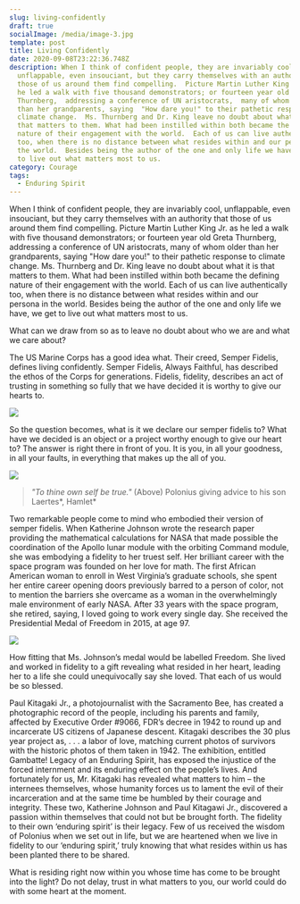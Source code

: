```yaml
---
slug: living-confidently
draft: true
socialImage: /media/image-3.jpg
template: post
title: Living Confidently
date: 2020-09-08T23:22:36.748Z
description: When I think of confident people, they are invariably cool,
  unflappable, even insouciant, but they carry themselves with an authority that
  those of us around them find compelling.  Picture Martin Luther King Jr.  as
  he led a walk with five thousand demonstrators; or fourteen year old Greta
  Thurnberg,  addressing a conference of UN aristocrats,  many of whom older
  than her grandparents, saying  "How dare you!" to their pathetic response to
  climate change.  Ms. Thurnberg and Dr. King leave no doubt about what it is
  that matters to them. What had been instilled within both became the defining
  nature of their engagement with the world.  Each of us can live authentically
  too, when there is no distance between what resides within and our persona in
  the world.  Besides being the author of the one and only life we have, we get
  to live out what matters most to us.
category: Courage
tags:
  - Enduring Spirit
---
```

When I think of confident people, they are invariably cool, unflappable, even insouciant, but they carry themselves with an authority that those of us around them find compelling.  Picture Martin Luther King Jr.  as he led a walk with five thousand demonstrators; or fourteen year old Greta Thurnberg,  addressing a conference of UN aristocrats,  many of whom older than her grandparents, saying  "How dare you!" to their pathetic response to climate change.  Ms. Thurnberg and Dr. King leave no doubt about what it is that matters to them. What had been instilled within both became the defining nature of their engagement with the world.  Each of us can live authentically too, when there is no distance between what resides within and our persona in the world.  Besides being the author of the one and only life we have, we get to live out what matters most to us.

What can we draw from so as to leave no doubt about who we are and what we care about? 

The US Marine Corps has a good idea what.  Their creed, Semper Fidelis, defines living confidently.  Semper Fidelis, Always Faithful, has described the ethos of the Corps for generations.  Fidelis, fidelity, describes an act of  trusting in something so fully that we have decided it is worthy to give our hearts to.   

![](/media/semper-fidelis-.jpg.png)

So the question becomes, what is it we declare our semper fidelis to?  What have we decided is an object or a project worthy enough to give our heart to?  The answer is right there in front of you.  It is you, in all your goodness, in all your faults, in everything that makes up the all of you.

![](/media/untitled.png)

> *"To thine own self be true."*                                 (Above) Polonius giving advice to his son Laertes*,  Hamlet*

Two remarkable people come to mind who embodied their version of semper fidelis.  When Katherine Johnson wrote the research paper providing the mathematical calculations for NASA that made possible the coordination of the Apollo lunar module with the orbiting Command module, she was embodying a fidelity to her truest self.  Her brilliant career with the space program was founded on her love for math.  The first African American woman to enroll in West Virginia’s graduate schools,  she spent her entire career opening doors previously barred to a person of color, not to mention the barriers she overcame as a woman in the overwhelmingly male environment of early NASA.   After 33 years with the space program, she retired, saying, I loved going to work every single day.  She received the Presidential Medal of Freedom in 2015, at age 97. 

![](/media/katherine-johnson-medal-of-freedom.jpg.png)

How fitting that Ms. Johnson’s medal would be labelled Freedom.  She lived and worked in fidelity to a gift revealing what resided in her heart, leading her to a life she could unequivocally say she loved.  That each of us would be so blessed. 	

Paul Kitagaki Jr., a photojournalist with the Sacramento Bee, has created a photographic record of the people, including his parents and family, affected by Executive Order #9066, FDR’s decree in 1942 to round up and incarcerate US citizens of Japanese descent.  Kitagaki describes the 30 plus year project as, . . . a labor of love,  matching current photos of survivors with the historic photos of them taken in 1942.  The exhibition, entitled Gambatte! Legacy of an Enduring Spirit, has exposed the injustice of the forced internment and its enduring effect on the people’s lives.  And fortunately for us,  Mr. Kitagaki has revealed what matters to him –  the internees themselves, whose humanity forces us to lament the evil of their incarceration and at the same time be humbled by their courage and integrity. 	 These two, Katherine Johnson and Paul Kitagawi Jr., discovered a passion within themselves that could not but be brought forth.  The fidelity to their own ‘enduring spirit’ is their legacy.   Few of us received the wisdom of Polonius when we set out in life, but we are heartened when we live in fidelity to our ‘enduring spirit,’ truly knowing that what resides within us has been planted there to be shared.   

What is residing right now within you whose time has come to be brought into the light?  Do not delay, trust in what matters to you, our world could do with some heart at the moment.